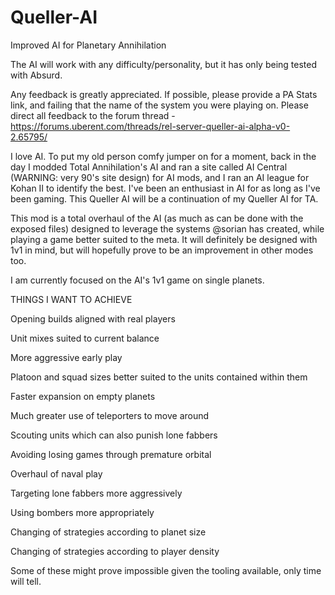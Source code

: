 Queller-AI
==========

Improved AI for Planetary Annihilation

The AI will work with any difficulty/personality, but it has only being tested with Absurd.

Any feedback is greatly appreciated. If possible, please provide a PA Stats link, and failing that the name of the system you were playing on. Please direct all feedback to the forum thread - https://forums.uberent.com/threads/rel-server-queller-ai-alpha-v0-2.65795/

I love AI. To put my old person comfy jumper on for a moment, back in the day I modded Total Annihilation's AI and ran a site called AI Central (WARNING: very 90's site design) for AI mods, and I ran an AI league for Kohan II to identify the best. I've been an enthusiast in AI for as long as I've been gaming. This Queller AI will be a continuation of my Queller AI for TA.

This mod is a total overhaul of the AI (as much as can be done with the exposed files) designed to leverage the systems @sorian has created, while playing a game better suited to the meta. It will definitely be designed with 1v1 in mind, but will hopefully prove to be an improvement in other modes too.

I am currently focused on the AI's 1v1 game on single planets.

THINGS I WANT TO ACHIEVE

Opening builds aligned with real players

Unit mixes suited to current balance

More aggressive early play

Platoon and squad sizes better suited to the units contained within them

Faster expansion on empty planets

Much greater use of teleporters to move around

Scouting units which can also punish lone fabbers

Avoiding losing games through premature orbital

Overhaul of naval play

Targeting lone fabbers more aggressively

Using bombers more appropriately

Changing of strategies according to planet size

Changing of strategies according to player density

Some of these might prove impossible given the tooling available, only time will tell.
